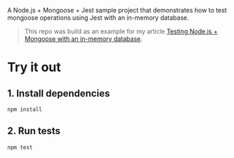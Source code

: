 A Node.js + Mongoose + Jest sample project that demonstrates how to test mongoose operations using Jest with an in-memory database.

>This repo was build as an example for my article [Testing Node.js + Mongoose with an in-memory database](https://dev.to/paulasantamaria/testing-node-js-mongoose-with-an-in-memory-database-1445).

# Try it out
## 1. Install dependencies
```
npm install
```

## 2. Run tests
```
npm test
```
